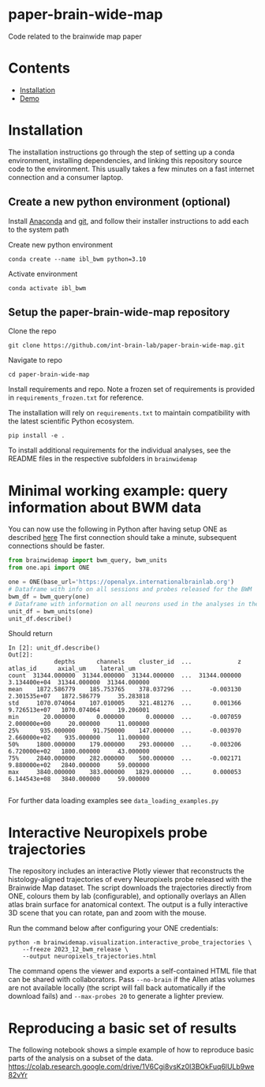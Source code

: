 # paper-brain-wide-map
Code related to the brainwide map paper

# Contents

- [Installation](#installation)
- [Demo](#minimal-working-example-query-information-about-bwm-data)

# Installation
The installation instructions go through the step of setting up a conda environment, installing dependencies, and linking this repository source code to the environment.
This usually takes a few minutes on a fast internet connection and a consumer laptop.

## Create a new python environment (optional)

Install [Anaconda](https://www.anaconda.com/distribution/#download-section) and [git](https://git-scm.com/downloads), 
and follow their installer instructions to add each to the system path

Create new python environment
```
conda create --name ibl_bwm python=3.10
```
Activate environment
```
conda activate ibl_bwm
```

## Setup the paper-brain-wide-map repository

Clone the repo 
```
git clone https://github.com/int-brain-lab/paper-brain-wide-map.git
```

Navigate to repo
```
cd paper-brain-wide-map
```

Install requirements and repo.
Note a frozen set of requirements is provided in `requirements_frozen.txt` for reference.

The installation will rely on `requirements.txt` to maintain compatibility with the latest scientific Python ecosystem.
```
pip install -e .
```

To install additional requirements for the individual analyses, see the README files in the respective subfolders in `brainwidemap`

# Minimal working example: query information about BWM data
You can now use the following in Python after having setup ONE as described [here](https://int-brain-lab.github.io/iblenv/notebooks_external/one_quickstart.html)
The first connection should take a minute, subsequent connections should be faster.


```python
from brainwidemap import bwm_query, bwm_units
from one.api import ONE

one = ONE(base_url='https://openalyx.internationalbrainlab.org')
# Dataframe with info on all sessions and probes released for the BWM
bwm_df = bwm_query(one)
# Dataframe with information on all neurons used in the analyses in the BWM paper
unit_df = bwm_units(one)
unit_df.describe()
```
Should return
```
In [2]: unit_df.describe()
Out[2]: 
             depths      channels    cluster_id  ...             z      atlas_id      axial_um    lateral_um
count  31344.000000  31344.000000  31344.000000  ...  31344.000000  3.134400e+04  31344.000000  31344.000000
mean    1872.586779    185.753765    378.037296  ...     -0.003130  2.301535e+07   1872.586779     35.283818
std     1070.074064    107.010005    321.481276  ...      0.001366  9.726513e+07   1070.074064     19.206001
min       20.000000      0.000000      0.000000  ...     -0.007059  2.000000e+00     20.000000     11.000000
25%      935.000000     91.750000    147.000000  ...     -0.003970  2.660000e+02    935.000000     11.000000
50%     1800.000000    179.000000    293.000000  ...     -0.003206  6.720000e+02   1800.000000     43.000000
75%     2840.000000    282.000000    500.000000  ...     -0.002171  9.880000e+02   2840.000000     59.000000
max     3840.000000    383.000000   1829.000000  ...      0.000053  6.144543e+08   3840.000000     59.000000


```
For further data loading examples see `data_loading_examples.py`

# Interactive Neuropixels probe trajectories
The repository includes an interactive Plotly viewer that reconstructs the
histology-aligned trajectories of every Neuropixels probe released with the
Brainwide Map dataset.  The script downloads the trajectories directly from
ONE, colours them by lab (configurable), and optionally overlays an Allen atlas
brain surface for anatomical context.  The output is a fully interactive 3D
scene that you can rotate, pan and zoom with the mouse.

Run the command below after configuring your ONE credentials:

```
python -m brainwidemap.visualization.interactive_probe_trajectories \
    --freeze 2023_12_bwm_release \
    --output neuropixels_trajectories.html
```

The command opens the viewer and exports a self-contained HTML file that can be
shared with collaborators.  Pass `--no-brain` if the Allen atlas volumes are
not available locally (the script will fall back automatically if the download
fails) and `--max-probes 20` to generate a lighter preview.

# Reproducing a basic set of results
The following notebook shows a simple example of how to reproduce basic parts of the analysis on a subset of the data.
https://colab.research.google.com/drive/1V6Cgi8vsKz0I3BOkFuq6lULb9we82vYr
